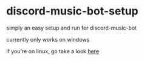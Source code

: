 # discord-music-bot-setup
simply an easy setup and run for discord-music-bot

currently only works on windows

if you're on linux, go take a look [here](https://github.com/fheahdythdr/discord-music-bot-setup/releases/tag/v1.0.0)
